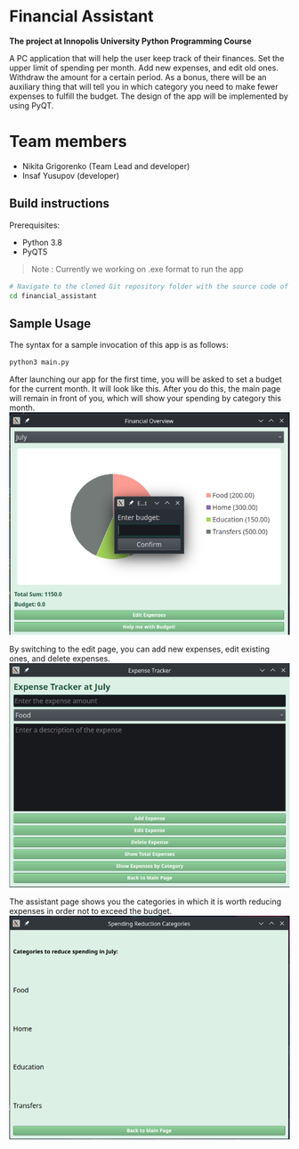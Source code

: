 # Financial Assistant
   **The project at Innopolis University Python Programming Course**

A PC application that will help the user keep track of their finances. Set the upper limit of spending per month. Add new expenses, and edit old ones. Withdraw the amount for a certain period. As a bonus, there will be an auxiliary thing that will tell you in which category you need to make fewer expenses to fulfill the budget. The design of the app will be implemented by using PyQT.

# Team members

- Nikita Grigorenko (Team Lead and developer)
- Insaf Yusupov (developer)

## Build instructions

Prerequisites:
- Python 3.8
- PyQT5

> Note : Currently we working on .exe format to run the app

```bash
# Navigate to the cloned Git repository folder with the source code of our tool
cd financial_assistant
```

## Sample Usage

The syntax for a sample invocation of this app is as follows:

```bash
python3 main.py
```

After launching our app for the first time, you will be asked to set a budget for the current month. It will look like this.
After you do this, the main page will remain in front of you, which will show your spending by category this month.
![alt text](https://github.com/NikitaGrigorenko/FinancialAssistant/blob/main/assets/1.png)

By switching to the edit page, you can add new expenses, edit existing ones, and delete expenses.
![alt text](https://github.com/NikitaGrigorenko/FinancialAssistant/blob/main/assets/2.png)

The assistant page shows you the categories in which it is worth reducing expenses in order not to exceed the budget.
![alt text](https://github.com/NikitaGrigorenko/FinancialAssistant/blob/main/assets/3.png)
